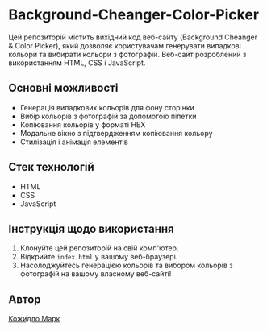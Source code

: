 # Background-Cheanger-Color-Picker

Цей репозиторій містить вихідний код веб-сайту (Background Cheanger &amp; Color Picker), який дозволяє користувачам генерувати випадкові кольори та вибирати кольори з фотографій. Веб-сайт розроблений з використанням HTML, CSS і JavaScript.

## Основні можливості

- Генерація випадкових кольорів для фону сторінки
- Вибір кольорів з фотографій за допомогою піпетки
- Копіювання кольорів у форматі HEX
- Модальне вікно з підтвердженням копіювання кольору
- Стилізація і анімація елементів

## Стек технологій

- HTML
- CSS
- JavaScript

## Інструкція щодо використання

1. Клонуйте цей репозиторій на свій комп'ютер.
2. Відкрийте `index.html` у вашому веб-браузері.
3. Насолоджуйтесь генерацією кольорів та вибором кольорів з фотографій на вашому власному веб-сайті!

## Автор

[Кожидло Марк](https://kozhydlo.vercel.app/)

